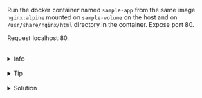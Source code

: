 
Run the docker container named `sample-app` from the same image `nginx:alpine` 
mounted on `sample-volume` on the host and on `/usr/share/nginx/html` directory in the container.
Expose port 80.

Request localhost:80.


<br>
<details><summary>Info</summary>
<br>

```plain
Docs https://docs.docker.com/storage/volumes/

Volume - allow to persist container's data.
```

</details>

<br>
<details><summary>Tip</summary>
<br>

```plain
Use flag -v or --mount when running the container - https://docs.docker.com/storage/volumes/#choose-the--v-or---mount-flag.

Be carefull where on the container you mount the volume.
As all of the data will be replaced by the data from the volume, if the volume is not empty.
```

</details>


<br>
<details><summary>Solution</summary>
<br>

<br>

Run the container with mounted volume:
(type=volume is not necessary, as it as a default behavior)

<br>

```plain
docker run -d -p 80:80 --mount type=volume,src=sample-volume,target=/usr/share/nginx/html --name sample-app nginx:alpine
```{{exec}}

<br>

Request localhost:80:

<br>

```plain
curl localhost:80
```{{exec}}
